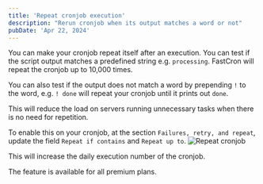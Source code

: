 ```yaml
---
title: 'Repeat cronjob execution'
description: "Rerun cronjob when its output matches a word or not"
pubDate: 'Apr 22, 2024'
---
```


You can make your cronjob repeat itself after an execution.
You can test if the script output matches a predefined string e.g. `processing`.
FastCron will repeat the cronjob up to 10,000 times.

You can also test if the output does not match a word by prepending `!` to the word, e.g. `! done` will repeat your cronjob until it prints out `done`.

This will reduce the load on servers running unnecessary tasks when there is no need for repetition.

To enable this on your cronjob, at the section `Failures, retry, and repeat`, update the field `Repeat if contains` and `Repeat up to`.
![Repeat cronjob](/screenshots/repeat.png)

This will increase the daily execution number of the cronjob.

The feature is available for all premium plans.
